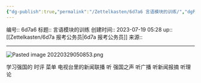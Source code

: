 ```yaml
---
{"dg-publish":true,"permalink":"/Zettelkasten/6d7a6 言语模块的训练/","dgPassFrontmatter":true}
---
```


编号:: 6d7a6
标题:: 言语模块的训练
创建时间:: 2023-07-19 05:28
up:: [[Zettelkasten/6d7a 报考公务员\|6d7a 报考公务员]]
来源:: 

---

![Pasted image 20220329050853.png](/img/user/attachment/Pasted%20image%2020220329050853.png)

学习强国的 时评 菜单
电视台里的新闻联播
听 强国之声 听广播 听新闻报摘 听理论
